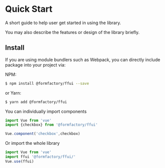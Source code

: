 # Quick Start

A short guide to help user get started in using the library.

You may also describe the features or design of the library briefly.

## Install

If you are using module bundlers such as Webpack, you can directly include package into your project via:

NPM:

``` bash
$ npm install @formfactory/ffui --save
```

or Yarn:

``` bash
$ yarn add @formfactory/ffui
```

You can individually import components

``` js
import Vue from 'vue'
import {checkbox} from '@formfactory/ffui'

Vue.component('checkbox',checkbox)
```

Or import the whole library

``` js
import Vue from 'vue'
import ffui '@formfactory/ffui/'
Vue.use(ffui)
```
<textbox/>